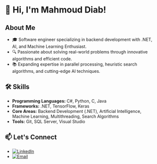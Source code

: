 # 👋 Hi, I'm Mahmoud Diab!  

## About Me  
- 🎓 Software engineer specializing in backend development with .NET, AI, and Machine Learning Enthusiast.  
- 🔍 Passionate about solving real-world problems through innovative algorithms and efficient code.  
- 📚 Expanding expertise in parallel processing, heuristic search algorithms, and cutting-edge AI techniques.  

## 🛠️ Skills  
- **Programming Languages:** C#, Python, C, Java  
- **Frameworks:** .NET, TensorFlow, Keras  
- **Core Areas:** Backend Development (.NET), Artificial Intelligence, Machine Learning, Multithreading, Search Algorithms  
- **Tools:** Git, SQL Server, Visual Studio  

## 📫 Let's Connect  
- [![LinkedIn](https://img.shields.io/badge/LinkedIn-Mahmoud%20Diab-blue)](https://www.linkedin.com/in/mahmoud-diab-tech/)  
- [![Email](https://img.shields.io/badge/Email-mahmouddiab152%40gmail.com-red)](mailto:mahmouddiab152@gmail.com)  
